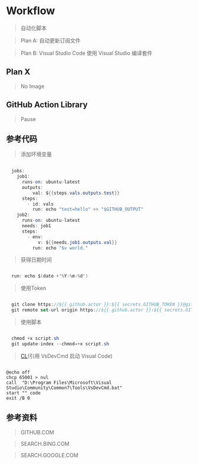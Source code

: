 # Workflow

> 自动化脚本

> Plan A: 自动更新订阅文件

> Plan B: Visual Studio Code 使用 Visual Studio 编译套件

## Plan X

> No Image

## GitHub Action Library

> Pause

## 参考代码

> 添加环境变量

```ActionScript
 
  jobs: 
    job1:
      runs-on: ubuntu-latest
      outputs:
          val: ${{steps.vals.outputs.test}}
      steps: 
        - id: vals
          run: echo "test=hello" >> "$GITHUB_OUTPUT"
    job2:
      runs-on: ubuntu-latest
      needs: job1
      steps:
        - env:
            v: ${{needs.job1.outputs.val}}
          run: echo "$v world."

```

> 获得日期时间

```ActionScript

  run: echo $(date +'%Y-%m-%d')

```

> 使用Token

```ActionScript

  git clone https://${{ github.actor }}:${{ secrets.GITHUB_TOKEN }}@github.com/${{ github.repository }} .
  git remote set-url origin https://${{ github.actor }}:${{ secrets.GITHUB_TOKEN }}@github.com/${{ github.repository }}

```

> 使用脚本

```ActionScript

  chmod +x script.sh
  git update-index --chmod=+x script.sh

```

> [CL](https://github.com/Simple-2021/Workflow/blob/main/CL.ps1)(引用 VsDevCmd 启动 Visual Code)

```Bat

@echo off
chcp 65001 > nul
call  "D:\Program Files\Microsoft\Visual Studio\Community\Common7\Tools\VsDevCmd.bat"
start "" code
exit /B 0

```

## 参考资料

> GITHUB.COM

> SEARCH.BING.COM

> SEARCH.GOOGLE.COM
